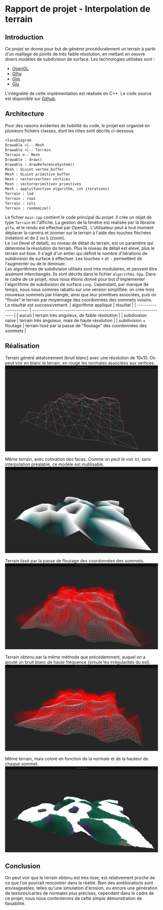 # Rapport de projet - Interpolation de terrain
## Introduction
Ce projet se donne pour but de générer procéduralement un terrain à partir d'un maillage de points de très faible résolution, en mettant en oeuvre divers modèles de subdivision de surface. Les technologies utilisées sont :
- [OpenGL](https://www.khronos.org/opengl/wiki/OpenGL_Home)
- [Glfw](https://www.glfw.org/)
- [Glm](https://glm.g-truc.net/)
- [Glu](https://en.wikipedia.org/wiki/OpenGL_Utility_Library)

L'intégralité de cette implémentation est réalisée en C++. Le code source est disponible sur [Github](https://www.github.com/bsodium/terrain-interpolation).

## Architecture
Pour des raisons évidentes de lisibilité du code, le projet est organisé en plusieurs fichiers classes, dont les rôles sont décrits ci-dessous.

```mermaid
classDiagram
Drawable <|-- Mesh
Drawable <|-- Terrain
Terrain o-- Mesh
Drawable : draw()
Drawable : drawReferenceSystem()
Mesh : GLuint vertex_buffer
Mesh : GLuint primitive_buffer
Mesh : vector<vertex> vertices
Mesh : vector<primitive> primitives
Mesh : apply(function algorithm, int iterations)
Terrain : lod
Terrain : rows
Terrain : cols
Terrain : randomize()
```
Le fichier `main.cpp` contient le code principal du projet. Il crée un objet de type `Terrain` et l'affiche. La gestion de la fenêtre est réalisée par la librairie `glfw`, et le rendu est effectué par OpenGL. L'utilisateur peut à tout moment déplacer la caméra et zoomer sur le terrain à l'aide des touches fléchées (rotation) et de <kbd>Z</kbd> ou <kbd>S</kbd> (zoom).  
Le `lod` (level of detail), ou niveau de détail du terrain, est un paramètre qui détermine la résolution du terrain. Plus le niveau de détail est élevé, plus le terrain est lisse. Il s'agit d'un entier qui définit le nombre d'itérations de subdivision de surface à effectuer. Les touches <kbd>+</kbd> et <kbd>-</kbd> permettent de l'augmenter ou de le diminuer.  
Les algorithmes de subdivision utilisés sont très modulaires, et peuvent être aisément interchangés. Ils sont décrits dans le fichier `algorithms.hpp`. Dans le cadre de ce projet, nous nous étions donné pour but d'implémenter l'algorithme de subdivision de surface `Loop`. Cependant, par manque de temps, nous nous sommes rabattu sur une version simplifiée: on crée trois nouveaux sommets par triangle, ainsi que leur primitives associées, puis on "floute" le terrain par moyennage des coordonnées des sommets voisins.
Le résultat est successivement:
| algorithme appliqué    | résultat                                                             |
| ---------------------- | -------------------------------------------------------------------- |
| aucun                  | terrain très anguleux, de faible résolution                          |
| subdivision naïve      | terrain très anguleux, mais de haute résolution                      |
| subdivision + floutage | terrain lissé par la passe de "floutage" des coordonnées des sommets |

## Réalisation

Terrain généré aléatoirement (bruit blanc) avec une résolution de 10x10. On peut voir en blanc le terrain, en rouge les normales associées aux vertices.
![Low resolution terrain (wireframe)](res/terrain_lowres_wf.png)

Même terrain, avec coloration des faces. Comme on peut le voir ici, sans interpolation préalable, ce modéle est inutilisable.
![Low resolution terrain (solid)](res/terrain_lowres.png)

Terrain lissé par la passe de floutage des coordonnées des sommets.
![High resolution terrain (wireframe)](res/terrain_highres_wf_noiseless.png)

Terrain obtenu par la même méthode que précédemment, auquel on a ajouté un bruit blanc de haute fréquence (simule les irrégularités du sol).
![High resolution terrain + noise (wireframe)](res/terrain_highres_wf.png)

Même terrain, mais coloré en fonction de la normale et de la hauteur de chaque sommet.
![High resolution terrain (solid)](res/terrain_highres.png)

## Conclusion
On peut voir que le terrain obtenu est très lisse, est relativement proche de ce que l'on pourrait rencontrer dans la réalité. Bien des améliorations sont envisageables, telles qu'une simulation d'érosion, ou encore une génération de textures/cartes de normales plus précises, cependant dans le cadre de ce projet, nous nous contenterons de cette simple démonstration de faisabilité.
